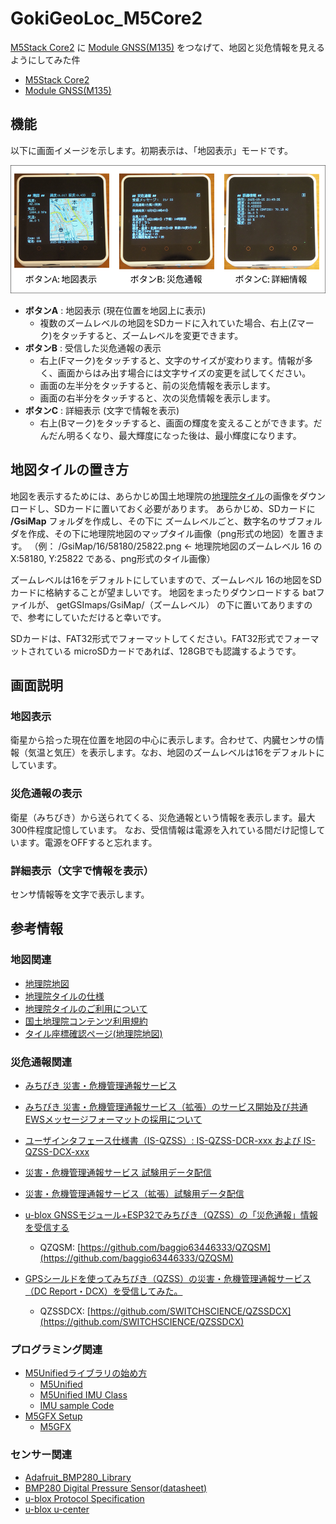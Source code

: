 # GokiGeoLoc_M5Core2

[M5Stack Core2](https://docs.m5stack.com/en/core/core2) に [Module GNSS(M135)](https://docs.m5stack.com/en/module/GNSS%20Module) をつなげて、地図と災危情報を見えるようにしてみた件

- [M5Stack Core2](https://docs.m5stack.com/ja/core/core2)
- [Module GNSS(M135)](https://docs.m5stack.com/ja/module/GNSS%20Module)

## 機能

以下に画面イメージを示します。初期表示は、「地図表示」モードです。

![画面イメージ](https://github.com/MRSa/GokiGeoLoc_M5Core2/blob/main/images/gok_geo_loc.png?raw=true)

- **ボタンA** : 地図表示 (現在位置を地図上に表示)
  - 複数のズームレベルの地図をSDカードに入れていた場合、右上(Zマーク)をタッチすると、ズームレベルを変更できます。
- **ボタンB** : 受信した災危通報の表示
  - 右上(Fマーク)をタッチすると、文字のサイズが変わります。情報が多く、画面からはみ出す場合には文字サイズの変更を試してください。
  - 画面の左半分をタッチすると、前の災危情報を表示します。
  - 画面の右半分をタッチすると、次の災危情報を表示します。
- **ボタンC** : 詳細表示 (文字で情報を表示)
  - 右上(Bマーク)をタッチすると、画面の輝度を変えることができます。だんだん明るくなり、最大輝度になった後は、最小輝度になります。

## 地図タイルの置き方

地図を表示するためには、あらかじめ国土地理院の[地理院タイル](https://maps.gsi.go.jp/development/siyou.html)の画像をダウンロードし、SDカードに置いておく必要があります。
あらかじめ、SDカードに **/GsiMap** フォルダを作成し、その下に ズームレベルごと、数字名のサブフォルダを作成、その下に地理院地図のマップタイル画像（png形式の地図）を置きます。
（例： /GsiMap/16/58180/25822.png  ← 地理院地図のズームレベル 16 の X:58180, Y:25822 である、png形式のタイル画像）

ズームレベルは16をデフォルトにしていますので、ズームレベル 16の地図をSDカードに格納することが望ましいです。
地図をまったりダウンロードする batファイルが、 getGSImaps/GsiMap/（ズームレベル） の下に置いてありますので、参考にしていただけると幸いです。

SDカードは、FAT32形式でフォーマットしてください。FAT32形式でフォーマットされている microSDカードであれば、128GBでも認識するようです。

## 画面説明

### 地図表示

衛星から拾った現在位置を地図の中心に表示します。合わせて、内臓センサの情報（気温と気圧）を表示します。なお、地図のズームレベルは16をデフォルトにしています。

### 災危通報の表示

衛星（みちびき）から送られてくる、災危通報という情報を表示します。最大300件程度記憶しています。
なお、受信情報は電源を入れている間だけ記憶しています。電源をOFFすると忘れます。

### 詳細表示（文字で情報を表示）

センサ情報等を文字で表示します。

## 参考情報

### 地図関連

- [地理院地図](https://maps.gsi.go.jp/help/howtouse.html)
- [地理院タイルの仕様](https://maps.gsi.go.jp/development/siyou.html)
- [地理院タイルのご利用について](https://maps.gsi.go.jp/development/ichiran.html)
- [国土地理院コンテンツ利用規約](https://www.gsi.go.jp/kikakuchousei/kikakuchousei40182.html)
- [タイル座標確認ページ(地理院地図)](https://maps.gsi.go.jp/development/tileCoordCheck.html#16/35.6104/139.5950)

### 災危通報関連

- [みちびき 災害・危機管理通報サービス](https://qzss.go.jp/technical/system/dcr.html)
- [みちびき 災害・危機管理通報サービス（拡張）のサービス開始及び共通EWSメッセージフォーマットの採用について](https://qzss.go.jp/info/information/dcx_240401.html)
- [ユーザインタフェース仕様書（IS-QZSS）: IS-QZSS-DCR-xxx および IS-QZSS-DCX-xxx](https://qzss.go.jp/technical/download/ps-is-qzss.html)
- [災害・危機管理通報サービス 試験用データ配信](https://qzss.go.jp/technical/dod/dc-report/test-data-distribution.html)
- [災害・危機管理通報サービス（拡張）試験用データ配信](https://qzss.go.jp/technical/dod/dc-report/dcx-test-data-distribution.html)

- [u-blox GNSSモジュール+ESP32でみちびき（QZSS）の「災危通報」情報を受信する](https://qiita.com/ta-oot/items/d721de91bfcbd952574b)
  - QZQSM: [https://github.com/baggio63446333/QZQSM](https://github.com/baggio63446333/QZQSM)
- [GPSシールドを使ってみちびき（QZSS）の災害・危機管理通報サービス（DC Report・DCX）を受信してみた。](https://www.switch-science.com/blogs/magazine/gps-qzss-dc-report-dcx-receiving)
  - QZSSDCX: [https://github.com/SWITCHSCIENCE/QZSSDCX](https://github.com/SWITCHSCIENCE/QZSSDCX)

### プログラミング関連

- [M5Unifiedライブラリの始め方](https://docs.m5stack.com/ja/arduino/m5unified/helloworld)
  - [M5Unified](https://github.com/m5stack/M5Unified)
  - [M5Unified IMU Class](https://docs.m5stack.com/en/arduino/m5unified/imu_class)
  - [IMU sample Code](https://github.com/m5stack/M5Unified/blob/master/examples/Basic/Imu/Imu.ino)
- [M5GFX Setup](https://docs.m5stack.com/ja/arduino/m5gfx/m5gfx)
  - [M5GFX](https://github.com/M5Stack/M5GFX)

### センサー関連

- [Adafruit_BMP280_Library](https://github.com/adafruit/Adafruit_BMP280_Library/tree/master)
- [BMP280 Digital Pressure Sensor(datasheet)](https://cdn-shop.adafruit.com/datasheets/BST-BMP280-DS001-11.pdf)
- [u-blox Protocol Specification](https://m5stack.oss-cn-shenzhen.aliyuncs.com/resource/docs/products/module/GNSS%20Module/u-blox8-M8_ReceiverDescrProtSpec__UBX-13003221__Public.pdf)
- [u-blox u-center](https://www.u-blox.com/en/product/u-center)

